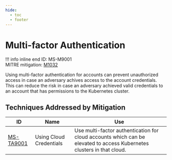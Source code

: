 ```yaml
---
hide:
  - toc
  - footer
---
```


# Multi-factor Authentication

!!! info inline end
    ID: MS-M9001<br>
    MITRE mitigation: [M1032](https://attack.mitre.org/mitigations/M1032/)

Using multi-factor authentication for accounts can prevent unauthorized access in case an adversary achives access to the account credentials. This can reduce the risk in case an adversary achieved valid credentials to an account that has permissions to the Kubernetes cluster.


## Techniques Addressed by Mitigation

|ID|Name|Use|
|--|----------|-----------|
|[MS-TA9001](../techniques/Using%20Cloud%20Credentials.md)|Using Cloud Credentials|Use multi-factor authentication for cloud accounts which can be elevated to access Kubernetes clusters in that cloud.|